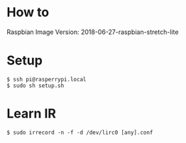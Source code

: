 # How to

Raspbian Image Version: 2018-06-27-raspbian-stretch-lite

# Setup

```
$ ssh pi@rasperrypi.local
$ sudo sh setup.sh
```

# Learn IR

```
$ sudo irrecord -n -f -d /dev/lirc0 [any].conf
```
